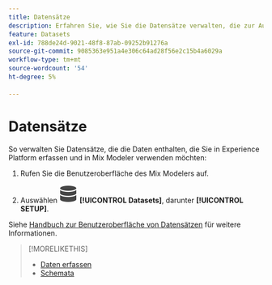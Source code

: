 ```yaml
---
title: Datensätze
description: Erfahren Sie, wie Sie die Datensätze verwalten, die zur Aufnahme von Daten in Mix Modeler erforderlich sind.
feature: Datasets
exl-id: 788de24d-9021-48f8-87ab-09252b91276a
source-git-commit: 9085363e951a4e306c64ad28f56e2c15b4a6029a
workflow-type: tm+mt
source-wordcount: '54'
ht-degree: 5%

---
```


# Datensätze

So verwalten Sie Datensätze, die die Daten enthalten, die Sie in Experience Platform erfassen und in Mix Modeler verwenden möchten:

1. Rufen Sie die Benutzeroberfläche des Mix Modelers auf.

1. Auswählen ![Daten](/help/assets//icons/Data.svg) **[!UICONTROL Datasets]**, darunter **[!UICONTROL SETUP]**.

Siehe [Handbuch zur Benutzeroberfläche von Datensätzen](https://experienceleague.adobe.com/docs/experience-platform/catalog/datasets/user-guide.html?lang=en) für weitere Informationen.

>[!MORELIKETHIS]
>
>* [Daten erfassen](overview.md)
>* [Schemata](schemas.md)
